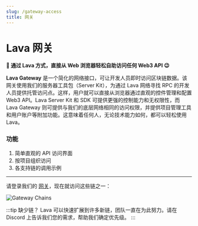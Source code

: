 ```yaml
---
slug: /gateway-access
title: 网关
---
```

# Lava 网关

**🌋 通过 Lava 方式，直接从 Web 浏览器轻松自助访问任何 Web3 API 😉**

**Lava Gateway** 是一个简化的网络接口，可让开发人员即时访问区块链数据。该网关使用我们的服务器工具包（Server Kit），为通过 Lava 网络寻找 RPC 的开发人员提供托管访问点。这样，用户就可以直接从浏览器通过直观的控件管理和配置 Web3 API。Lava Server Kit 和 SDK 可提供更强的控制能力和无权限性，而 Lava Gateway 则可提供与我们的底层网络相同的访问权限，并提供项目管理工具和用户账户等附加功能。这意味着任何人，无论技术能力如何，都可以轻松使用 Lava。

### 功能

1. 简单直观的 API 访问界面
2. 按项目组织访问
3. 各支持链的调用示例
---

请登录我们的 [网关](https://gateway.lavanet.xyz/login?utm_source=gateway-access-page&utm_medium=docs&utm_campaign=docs-to-gateway)，现在就访问这些链之一：

![Gateway Chains](/img/supportedchains.png)





:::tip 缺少链？
Lava 可以快速扩展到许多新链，团队一直在为此努力。请在 Discord 上告诉我们您的需求，帮助我们确定优先级。
:::